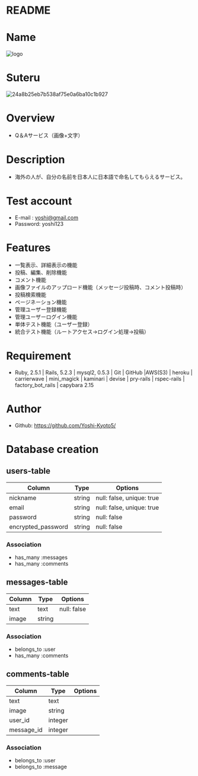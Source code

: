 # README

# Name  
![logo](https://user-images.githubusercontent.com/61217608/79215713-f3400d00-7e86-11ea-9662-73eb5761ab9f.png)

# Suteru
![24a8b25eb7b538af75e0a6ba10c1b927](https://user-images.githubusercontent.com/61217608/79213718-9a6f7500-7e84-11ea-909e-965f5aeaf945.jpg)

# Overview  
- Q＆Aサービス（画像+文字）

# Description 
- 海外の人が、自分の名前を日本人に日本語で命名してもらえるサービス。

# Test account  
- E-mail  : yoshi@gmail.com 
- Password: yoshi123

# Features
- 一覧表示、詳細表示の機能
- 投稿、編集、削除機能
- コメント機能
- 画像ファイルのアップロード機能（メッセージ投稿時、コメント投稿時）
- 投稿検索機能
- ページネーション機能
- 管理ユーザー登録機能
- 管理ユーザーログイン機能
- 単体テスト機能（ユーザー登録）
- 統合テスト機能（ルートアクセス→ログイン処理→投稿）

# Requirement
- Ruby, 2.5.1 | Rails, 5.2.3 | mysql2, 0.5.3 | Git | GitHub |AWS(S3) | heroku | carrierwave |
 mini_magick | kaminari | devise | pry-rails | rspec-rails | factory_bot_rails | capybara 2.15

# Author  
- Github: https://github.com/Yoshi-Kyoto5/

# Database creation 
## users-table  
|Column|Type|Options|
|------|----|-------|
|nickname|string|null: false, unique: true|
|email|string|null: false, unique: true|
|password|string|null: false|
|encrypted_password|string|null: false|
### Association 
- has_many  :messages
- has_many  :comments

## messages-table 
|Column|Type|Options|
|------|----|-------|
|text|text|null: false|
|image|string|
### Association 
- belongs_to :user
- has_many   :comments

## comments-table 
|Column|Type|Options|
|------|----|-------|
|text|text|
|image|string|
|user_id|integer|
|message_id|integer|
### Association 
- belongs_to :user
- belongs_to :message